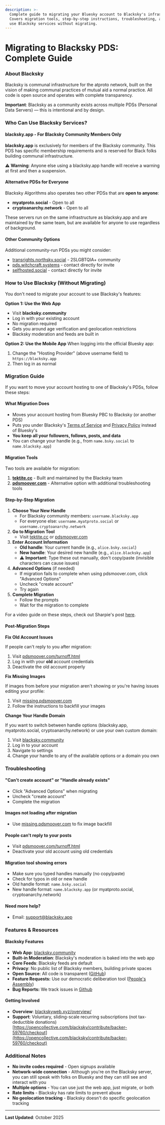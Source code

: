 ```yaml
---
description: >-
  Complete guide to migrating your Bluesky account to Blacksky's infrastructure.
  Covers migration tools, step-by-step instructions, troubleshooting, and how to
  use Blacksky services without migrating.
---
```


# Migrating to Blacksky PDS: Complete Guide

### About Blacksky

Blacksky is communal infrastructure for the atproto network, built on the vision of making communal practices of mutual aid a normal practice. All code is open source and operates with complete transparency.

**Important**: Blacksky as a community exists across multiple PDSs (Personal Data Servers) — this is intentional and by design.

### Who Can Use Blacksky Services?

#### blacksky.app - For Blacksky Community Members Only

**blacksky.app** is exclusively for members of the Blacksky community. This PDS has specific membership requirements and is reserved for Black folks building communal infrastructure.

⚠️ **Warning**: Anyone else using a blacksky.app handle will receive a warning at first and then a suspension.

#### Alternative PDSs for Everyone

Blacksky Algorithms also operates two other PDSs that are **open to anyone**:

* **myatproto.social** - Open to all
* **cryptoanarchy.network** - Open to all

These servers run on the same infrastructure as blacksky.app and are maintained by the same team, but are available for anyone to use regardless of background.

#### Other Community Options

Additional community-run PDSs you might consider:

* [transrights.northsky.social](https://northskysocial.com/join) - 2SLGBTQIA+ community
* [pds.witchcraft.systems](https://pds.witchcraft.systems/) - contact directly for invite
* [selfhosted.social](https://selfhosted.social/) - contact directly for invite

### How to Use Blacksky (Without Migrating)

You don't need to migrate your account to use Blacksky's features:

**Option 1: Use the Web App**

* Visit **blacksky.community**
* Log in with your existing account
* No migration required
* Gets you around age verification and geolocation restrictions
* Blacksky moderation and feeds are built in

**Option 2: Use the Mobile App** When logging into the official Bluesky app:

1. Change the "Hosting Provider" (above username field) to `https://blacksky.app`
2. Then log in as normal

### Migration Guide

If you want to move your account hosting to one of Blacksky's PDSs, follow these steps:

#### What Migration Does

* Moves your account hosting from Bluesky PBC to Blacksky (or another PDS)
* Puts you under Blacksky's [Terms of Service](https://blackskyweb.xyz/about/support/tos/) and [Privacy Policy](https://blackskyweb.xyz/about/support/privacy-policy/) instead of Bluesky's
* **You keep all your followers, follows, posts, and data**
* You can change your handle (e.g., from `name.bsky.social` to `name.blacksky.app`)

#### Migration Tools

Two tools are available for migration:

1. [**tektite.cc**](https://tektite.cc/) - Built and maintained by the Blacksky team
2. [**pdsmoover.com**](https://pdsmoover.com/) - Alternative option with additional troubleshooting tools

#### Step-by-Step Migration

1. **Choose Your New Handle**
   * For Blacksky community members: `username.blacksky.app`
   * For everyone else: `username.myatproto.social` or `username.cryptoanarchy.network`
2. **Go to Migration Tool**
   * Visit [tektite.cc](https://tektite.cc/) or [pdsmoover.com](https://pdsmoover.com/)
3. **Enter Account Information**
   * **Old handle**: Your current handle (e.g., `alice.bsky.social`)
   * **New handle**: Your desired new handle (e.g., `alice.blacksky.app`)
   * ⚠️ **Important**: Type these out manually, don't copy/paste (invisible characters can cause issues)
4. **Advanced Options** (if needed)
   * If migration fails to complete when using pdsmoover.com, click "Advanced Options"
   * Uncheck "create account"
   * Try again
5. **Complete Migration**
   * Follow the prompts
   * Wait for the migration to complete

For a video guide on these steps, check out Sharpie's post [here](https://blacksky.community/profile/did:plc:g7j6qok5us4hjqlwjxwrrkjm/post/3lw3hcuojck2u).

#### Post-Migration Steps

**Fix Old Account Issues**

If people can't reply to you after migration:

1. Visit [pdsmoover.com/turnoff.html](https://pdsmoover.com/turnoff.html)
2. Log in with your **old** account credentials
3. Deactivate the old account properly

**Fix Missing Images**

If images from before your migration aren't showing or you're having issues editing your profile:

1. Visit [missing.pdsmoover.com](https://missing.pdsmoover.com/)
2. Follow the instructions to backfill your images

**Change Your Handle Domain**

If you want to switch between handle options (blacksky.app, myatproto.social, cryptoanarchy.network) or use your own custom domain:

1. Visit [blacksky.community](https://blacksky.community/)
2. Log in to your account
3. Navigate to settings
4. Change your handle to any of the available options or a domain you own

### Troubleshooting

#### "Can't create account" or "Handle already exists"

* Click "Advanced Options" when migrating
* Uncheck "create account"
* Complete the migration

#### Images not loading after migration

* Use [missing.pdsmoover.com](https://missing.pdsmoover.com/) to fix image backfill

#### People can't reply to your posts

* Visit [pdsmoover.com/turnoff.html](https://pdsmoover.com/turnoff.html)
* Deactivate your old account using old credentials

#### Migration tool showing errors

* Make sure you typed handles manually (no copy/paste)
* Check for typos in old or new handle
* Old handle format: `name.bsky.social`
* New handle format: `name.blacksky.app` (or myatproto.social, cryptoanarchy.network)

#### Need more help?

* Email: support@blacksky.app

### Features & Resources

#### Blacksky Features

* **Web App**: [blacksky.community](https://blacksky.community/)
* **Built-in Moderation**: Blacksky's moderation is baked into the web app
* **Core Feeds**: Blacksky feeds are default
* **Privacy**: No public list of Blacksky members, building private spaces
* **Open Source**: All code is transparent ([GitHub](https://github.com/blacksky-algorithms/blacksky.community))
* **Feature Requests:** Use our democratic deliberation tool ([People's Assembly](https://assembly.blacksky.community/8bbfunvvau))
* **Bug Reports:** We track issues in [Github](https://github.com/blacksky-algorithms/blacksky.community/issues/new/choose)

#### Getting Involved

* **Overview**: [blackskyweb.xyz/overview/](https://blackskyweb.xyz/overview/)
* **Support**: Voluntary, sliding-scale recurring subscriptions (not tax-deductible donations) [https://opencollective.com/blacksky/contribute/backer-59760/checkout](https://opencollective.com/blacksky/contribute/backer-59760/checkout)

### Additional Notes

* **No invite codes required** - Open signups available
* **Network-wide connection** - Although you're on the Blacksky server, you can still speak with folks on Bluesky and they can still see and interact with you
* **Multiple options** - You can use just the web app, just migrate, or both
* **Rate limits** - Blacksky has rate limits to prevent abuse
* **No geolocation tracking** - Blacksky doesn't do specific geolocation tracking

***

**Last Updated**: October 2025
